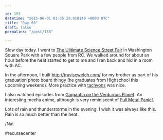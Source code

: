 ```yaml
---

id: 153
datetime: "2015-06-01 01:05:20.010149 +0000 UTC"
title: "Day 68"
draft: false
permalink: "/post/153"

---
```


Slow day today. I went to [The Ulitimate Science Street Fair](http://www.worldsciencefestival.com/programs/ultimate-science-street-fair/?promo=WSFWSF) in Washington Square Park with a few people from RC. We walked around for about an hour before the heat started to get to me and I ran back and hid in a room with AC.

In the afternoon, I built http://traviscwelch.com/ for my brother as part of his graduation photo board thingy (he graduates from Highschool this upcoming weekend). More practice with [tachyons](http://tachyons.io/) was nice.

I also watched episodes from [Gargantia on the Verdurous Planet](https://en.wikipedia.org/wiki/Gargantia_on_the_Verdurous_Planet). An interesting mecha anime, although is very reminiscent of [Full Metal Panic!](https://en.wikipedia.org/wiki/Full_Metal_Panic!).

Lots of rain and thunderstorms in the evening. I wish it was always like this. Rain is so much better than the heat.

/Nat

#recursecenter
